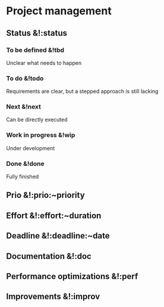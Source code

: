 # Project management


## Status &!:status

### To be defined &!tbd
Unclear what needs to happen

### To do &!todo
Requirements are clear, but a stepped approach is still lacking

### Next &!next
Can be directly executed

### Work in progress &!wip
Under development

### Done &!done
Fully finished


## Prio &!:prio:~priority 


## Effort &!:effort:~duration


## Deadline &!:deadline:~date


## Documentation &!:doc


## Performance optimizations &!:perf


## Improvements &!:improv
